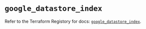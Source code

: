# `google_datastore_index`

Refer to the Terraform Registory for docs: [`google_datastore_index`](https://registry.terraform.io/providers/hashicorp/google/4.62.1/docs/resources/datastore_index).
